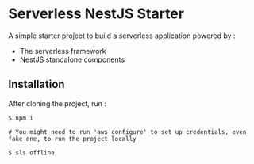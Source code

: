 # Serverless NestJS Starter 

A simple starter project to build a serverless application powered by :
- The serverless framework
- NestJS standalone components

## Installation

After cloning the project, run :

```
$ npm i 

# You might need to run 'aws configure' to set up credentials, even fake one, to run the project locally

$ sls offline

```